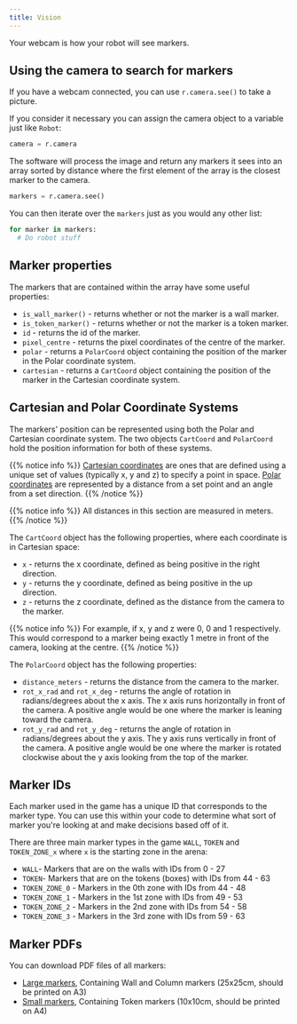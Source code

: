 ```yaml
---
title: Vision
---
```


Your webcam is how your robot will see markers.

## Using the camera to search for markers
If you have a webcam connected, you can use `r.camera.see()` to take a picture. 

If you consider it necessary you can assign the camera object to a variable just like `Robot`:

```python
camera = r.camera
```
The software will process the image and return any markers it sees into an array sorted by distance where the first element of the array is the closest marker to the camera.

```python
markers = r.camera.see()
```

You can then iterate over the `markers` just as you would any other list:
```python
for marker in markers:
  # Do robot stuff
```

## Marker properties
The markers that are contained within the array have some useful properties:

  - `is_wall_marker()` - returns whether or not the marker is a wall marker.
  - `is_token_marker()` - returns whether or not the marker is a token marker.
  - `id` - returns the id of the marker.
  - `pixel_centre` - returns the pixel coordinates of the centre of the marker.
  - `polar` - returns a `PolarCoord` object containing the position of the marker in the Polar coordinate system.
  - `cartesian` - returns a `CartCoord` object containing the position of the marker in the Cartesian coordinate system.

## Cartesian and Polar Coordinate Systems
The markers' position can be represented using both the Polar and Cartesian coordinate system. The two objects `CartCoord` and `PolarCoord` hold the position information for both of these systems.

{{% notice info %}}
[Cartesian coordinates](https://en.wikipedia.org/wiki/Cartesian_coordinate_system) are ones that are defined using a unique set of values (typically x, y and z) to specify a point in space. [Polar coordinates](https://en.wikipedia.org/wiki/Polar_coordinate_system) are represented by a distance from a set point and an angle from a set direction.
{{% /notice %}}

{{% notice info %}}
All distances in this section are measured in meters.
{{% /notice %}}

The `CartCoord` object has the following properties, where each coordinate is in Cartesian space:

  - `x` - returns the x coordinate, defined as being positive in the right direction.
  - `y` - returns the y coordinate, defined as being positive in the up direction.
  - `z` - returns the z coordinate, defined as the distance from the camera to the marker.

{{% notice info %}}
For example, if x, y and z were 0, 0 and 1 respectively. This would correspond to a marker being exactly 1 metre in front of the camera, looking at the centre.
{{% /notice %}}
  
The `PolarCoord` object has the following properties:

 - `distance_meters` - returns the distance from the camera to the marker.
 - `rot_x_rad` and `rot_x_deg` - returns the angle of rotation in radians/degrees about the x axis. The x axis runs horizontally in front of the camera. A positive angle would be one where the marker is leaning toward the camera.
 - `rot_y_rad` and `rot_y_deg` - returns the angle of rotation in radians/degrees about the y axis. The y axis runs vertically in front of the camera. A positive angle would be one where the marker is rotated clockwise about the y axis looking from the top of the marker.

## Marker IDs
Each marker used in the game has a unique ID that corresponds to the marker type. You can use this within your code to determine what sort of marker you're looking at and make decisions based off of it.

There are three main marker types in the game `WALL`, `TOKEN` and `TOKEN_ZONE_x` where `x` is the starting zone in the arena:

  - `WALL`- Markers that are on the walls with IDs from 0 - 27
  - `TOKEN`- Markers that are on the tokens (boxes) with IDs from 44 - 63
  - `TOKEN_ZONE_0` - Markers in the 0th zone with IDs from 44 - 48
  - `TOKEN_ZONE_1` - Markers in the 1st zone with IDs from 49 - 53
  - `TOKEN_ZONE_2` - Markers in the 2nd zone with IDs from 54 - 58
  - `TOKEN_ZONE_3` - Markers in the 3rd zone with IDs from 59 - 63

## Marker PDFs

You can download PDF files of all markers:

- [Large markers][large-marker-pdf], Containing Wall and Column markers (25x25cm, should be printed on A3)
- [Small markers][small-marker-pdf], Containing Token markers (10x10cm, should be printed on A4)


[large-marker-pdf]: /docs/large-tags.pdf
[small-marker-pdf]: /docs/small-tags.pdf
